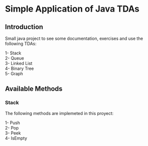 # Simple Application of Java TDAs 

## Introduction
Small java project to see some documentation, exercises and use the following TDAs:

1- Stack<br/>
2- Queue<br/>
3- Linked List<br/>
4- Binary Tree<br/>
5- Graph<br/>

## Available Methods

### Stack
The following methods are implemeted in this proyect:

1- Push<br/> 
2- Pop<br/>
3- Peek<br/>
4- IsEmpty<br/>

 


